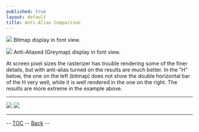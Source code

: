 ```yaml
---
published: true
layout: default
title: Anti-Alias Comparison
---
```



![](img/AmbrosiaFV-bm.png)
 Bitmap display in font view.

![](img/AmbrosiaFV.png)
 Anti-Aliased (Greymap) display in font view.

At screen pixel sizes the rasterizer has trouble rendering some of the
finer details, but with anti-alias turned on the results are much
better. In the "H" below, the one on the left (bitmap) does not show the
double horizontal bar of the H very well, while it is well rendered in
the one on the right. The results are more extreme in the example above.

  --------------- ---------------
  ![](img/H-bm.png)   ![](img/H-gm.png)
  --------------- ---------------

-- [TOC](overview.html) -- [Back](../fontview/) --
